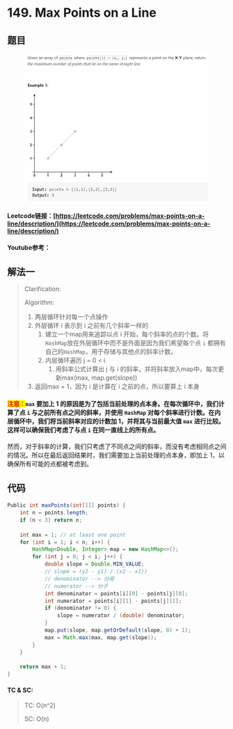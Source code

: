 # 149. Max Points on a Line

## 题目

<figure><img src="../../.gitbook/assets/image (19).png" alt=""><figcaption></figcaption></figure>

#### Leetcode链接：[https://leetcode.com/problems/max-points-on-a-line/description/](https://leetcode.com/problems/max-points-on-a-line/description/)

#### Youtube参考：

## 解法一

> Clarification:&#x20;
>
> Algorithm:&#x20;
>
> 1. 两层循环针对每一个点操作
> 2. 外层循环 i 表示到 i 之前有几个斜率一样的
>    1. 建立一个map用来追踪以点 i 开始，每个斜率的点的个数。将`HashMap`放在外层循环中而不是外面是因为我们希望每个点 `i` 都拥有自己的`HashMap`，用于存储与其他点的斜率计数。
>    2. 内层循环遍历 j = 0 < i
>       1. 用斜率公式计算出 j 与 i 的斜率，并将斜率放入map中，每次更新max(max, map.get(slope))
> 3. 返回max + 1，因为 i 是计算在 i 之前的点，所以要算上 i 本身

#### <mark style="color:red;">注意：</mark>`max` 要加上 1 的原因是为了包括当前处理的点本身。在每次循环中，我们计算了点 `i` 与之前所有点之间的斜率，并使用 `HashMap` 对每个斜率进行计数。在内层循环中，我们将当前斜率对应的计数加 1，并将其与当前最大值 `max` 进行比较。这样可以确保我们考虑了与点 `i` 在同一直线上的所有点。

然而，对于斜率的计算，我们只考虑了不同点之间的斜率，而没有考虑相同点之间的情况。所以在最后返回结果时，我们需要加上当前处理的点本身，即加上 1，以确保所有可能的点都被考虑到。

## 代码

```java
Public int maxPoints(int[][] points) {
    int n = points.length;
    if (n < 3) return n;

    int max = 1; // at least one point
    for (int i = 1; i < n; i++) {
        HashMap<Double, Integer> map = new HashMap<>();
        for (int j = 0; j < i; j++) {
            double slope = Double.MIN_VALUE;
            // slope = (y2 - y1) / (x2 - x1))
            // denominator --> 分母
            // numerator --> 分子
            int denominator = points[i][0] - points[j][0];
            int numerator = points[i][1] - points[j][1];
            if (denominator != 0) {
                slope = numerator / (double) denominator;
            }
            map.put(slope, map.getOrDefault(slope, 0) + 1);
            max = Math.max(max, map.get(slope));
        }
    }

    return max + 1;
}
```

#### TC & SC:&#x20;

> TC: O(n^2)
>
> SC: O(n)
